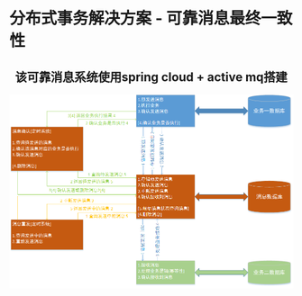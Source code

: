 # 分布式事务解决方案 - 可靠消息最终一致性
  该可靠消息系统使用spring cloud + active mq搭建
  ---
  ![](https://github.com/lshaci/distributed-transaction/blob/master/reliable-message-final-consistency/dt-rmfc-parent/rmfc-server/img/%E5%8F%AF%E9%9D%A0%E6%B6%88%E6%81%AF%E4%B8%80%E8%87%B4%E6%80%A7%E6%B5%81%E7%A8%8B.png)
